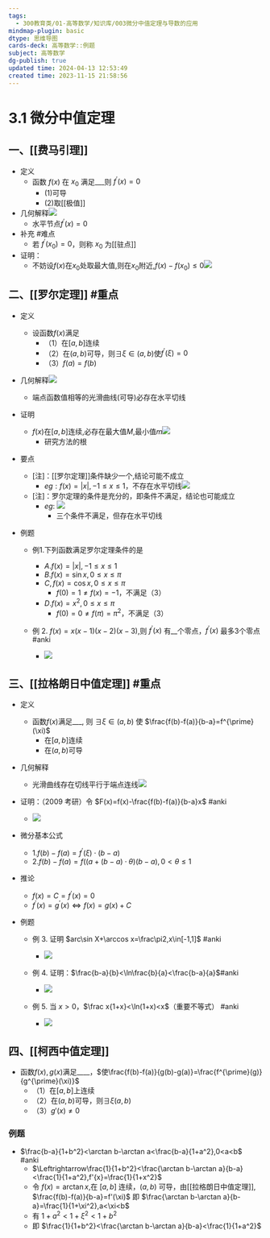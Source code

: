 ```yaml
---
tags:
  - 300教育类/01-高等数学/知识库/003微分中值定理与导数的应用
mindmap-plugin: basic
dtype: 思维导图
cards-deck: 高等数学::例题
subject: 高等数学
dg-publish: true
updated time: 2024-04-13 12:53:49
created time: 2023-11-15 21:58:56
---
```


# 3.1 微分中值定理

## 一、[[费马引理]]
- 定义
	- 函数 $f(x)$ 在 $x_0$ 满足___则 $f^{\prime}(x)=0$
	    - (1)可导
	    - (2)取[[极值]]
- 几何解释![](https://api2.mubu.com/v3/document_image/2b95ef5e-9c0a-4d64-9411-c5289b45001d-26626835.jpg)
    - 水平节点$f^{\prime}(x)=0$
- 补充 #难点
    - 若 $f^{\prime}(x_0)=0$，则称 $x_0$ ​为[[驻点]]
- 证明：
    - 不妨设$f(x)$在$x_0$​处取最大值,则在$x_0$​附近,$f(x)-f(x_0)\leq0$![](https://api2.mubu.com/v3/document_image/f86e8fcb-4097-491b-bd5b-131714762098-26626835.jpg)

## 二、[[罗尔定理]] #重点
- 定义
	- 设函数$f(x)$满足
	    - （1）在$[a,b]$连续
	    - （2）在$(a,b)$可导，则$\exists\xi\in(a,b)$使$f^{\prime}(\xi)=0$
	    - （3）$f(a)=f(b)$
- 几何解释![](https://api2.mubu.com/v3/document_image/9fa41a11-5a7c-4427-9965-adb20a072468-26626835.jpg)
    - 端点函数值相等的光滑曲线(可导)必存在水平切线
- 证明
    - $f(x)$在$[a,b]$连续,必存在最大值$M$,最小值$m$![](https://api2.mubu.com/v3/document_image/97d43ced-014b-4de2-b948-05d23120bc3d-26626835.jpg)
         - 研究方法的根
- 要点
	- [注]：[[罗尔定理]]条件缺少一个,结论可能不成立
	    - $eg:f(x)=|x|,-1\leq x\leq1$，不存在水平切线![](https://api2.mubu.com/v3/document_image/c1d81261-e7e6-4f9f-9950-7a2625563efc-26626835.jpg)
	- [注]：罗尔定理的条件是充分的，即条件不满足，结论也可能成立
	    - $eg:$ ![](https://api2.mubu.com/v3/document_image/4463dd6b-643a-4e01-87a6-cfd719d6727d-26626835.jpg)
	        - 三个条件不满足，但存在水平切线
- 例题

    - 例1.下列函数满足罗尔定理条件的是
        - $A.f(x)=|x|,-1\leq x\leq1$
        - $B.f(x)=\sin x,0\leq x\leq\pi$
        - $C,f(x)=\cos x,0\leq x\leq\pi$
            - $f(0)=1\neq f(x)=-1$，不满足（3）
        - $D.f(x)=x^2,0\leq x\leq\pi$
            - $f(0)=0\neq f(\pi)=\pi^2$，不满足（3）

    - 例 2. $f(x)=x(x-1)(x-2)(x-3)$,则 $f^{\prime}(x)$ 有__个零点，$f^{\prime}(x)$ 最多3个零点 #anki 
	    - ![](https://api2.mubu.com/v3/document_image/15487a67-eb91-4370-bf69-5b7370ee2a0c-26626835.jpg)

## 三、[[拉格朗日中值定理]] #重点
- 定义
	- 函数$f(x)$满足___, 则 $\exists\xi\in(a,b)$ 使 $\frac{f(b)-f(a)}{b-a}=f^{\prime}(\xi)$
	    - 在$[a,b]$连续
	    - 在$(a,b)$可导
- 几何解释
    - 光滑曲线存在切线平行于端点连线![](https://api2.mubu.com/v3/document_image/e7a3c9c4-2169-4bfa-9beb-e674b031143a-26626835.jpg)

- 证明：（2009 考研）令 $F(x)=f(x)-\frac{f(b)-f(a)}{b-a}x$ #anki 
	- ![](https://api2.mubu.com/v3/document_image/caf2676b-25ef-4dcf-891c-b19d51d59063-26626835.jpg)

- 微分基本公式
    - 1.$f(b)-f(a)=f^{\prime}(\xi)\cdot(b-a)$
    - 2.$f(b)-f(a)=f((a+(b-a)\cdot\theta)(b-a),0<\theta\leq1$
- 推论
    - $f(x)=C=f^{\prime}(x)=0$
    - $f^{\prime}(x)=g^{\prime}(x)\Longleftrightarrow f(x)=g(x)+C$
- 例题

    - 例 3. 证明 $arc\sin X+\arccos x=\frac\pi2,x\in[-1,1]$ #anki 
	    - ![](https://api2.mubu.com/v3/document_image/8a912d38-6fcb-468d-a7db-5f90360f59dc-26626835.jpg)

    - 例 4. 证明：$\frac{b-a}{b}<\ln\frac{b}{a}<\frac{b-a}{a}$ ​ #anki 
	    - ![](https://api2.mubu.com/v3/document_image/9710aeff-68b8-48b4-8c4f-bf99135d7467-26626835.jpg)

    - 例 5. 当 $x>0$，$\frac x{1+x}<\ln(1+x)<x$（重要不等式） #anki 
	    - ![](https://api2.mubu.com/v3/document_image/6bccec23-4fa1-45e9-a3aa-c5bb60223eae-26626835.jpg)

## 四、[[柯西中值定理]]
- 函数$f(x),g(x)$满足____，$使\frac{f(b)-f(a)}{g(b)-g(a)}=\frac{f^{\prime}(g)}{g^{\prime}(\xi)}$
    - （1）在$[a,b]$上连续
    - （2）在$(a,b)$可导，则$\exists \xi(a,b)$
    - （3）$g'(x)\neq0$

### 例题

- $\frac{b-a}{1+b^2}<\arctan b-\arctan a<\frac{b-a}{1+a^2},0<a<b$ #anki 
	- $\Leftrightarrow\frac{1}{1+b^2}<\frac{\arctan b-\arctan a}{b-a}<\frac{1}{1+a^2},f'{x}=\frac{1}{1+x^2}$
	- 令 $f(x)=\arctan x$,在 $[a,b]$ 连续，$(a, b)$ 可导，由[[拉格朗日中值定理]], $\frac{f(b)-f(a)}{b-a}=f'(\xi)$ 即 $\frac{\arctan b-\arctan a}{b-a}=\frac{1}{1+\xi^2},a<\xi<b$
	- 有 $1+a^2<1+\xi^2<1+b^2$
	- 即 $\frac{1}{1+b^2}<\frac{\arctan b-\arctan a}{b-a}<\frac{1}{1+a^2}$